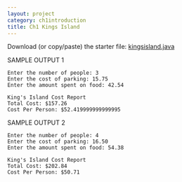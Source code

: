 ```yaml
---
layout: project
category: ch1introduction
title: Ch1 Kings Island
---
```


Download (or copy/paste) the starter file: [kingsisland.java](/apcsa/ch1introduction/kingsislandtemplate.java)

SAMPLE OUTPUT 1
```
Enter the number of people: 3
Enter the cost of parking: 15.75
Enter the amount spent on food: 42.54

King's Island Cost Report
Total Cost: $157.26
Cost Per Person: $52.419999999999995
```

SAMPLE OUTPUT 2
```
Enter the number of people: 4
Enter the cost of parking: 16.50
Enter the amount spent on food: 54.38

King's Island Cost Report
Total Cost: $202.84
Cost Per Person: $50.71
```
